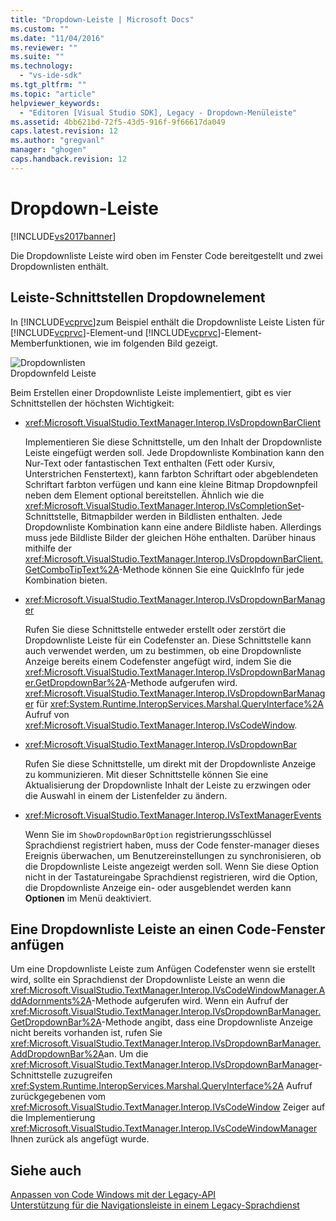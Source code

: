 ```yaml
---
title: "Dropdown-Leiste | Microsoft Docs"
ms.custom: ""
ms.date: "11/04/2016"
ms.reviewer: ""
ms.suite: ""
ms.technology: 
  - "vs-ide-sdk"
ms.tgt_pltfrm: ""
ms.topic: "article"
helpviewer_keywords: 
  - "Editoren [Visual Studio SDK], Legacy - Dropdown-Menüleiste"
ms.assetid: 4bb621bd-72f5-43d5-916f-9f66617da049
caps.latest.revision: 12
ms.author: "gregvanl"
manager: "ghogen"
caps.handback.revision: 12
---
```

# Dropdown-Leiste
[!INCLUDE[vs2017banner](../code-quality/includes/vs2017banner.md)]

Die Dropdownliste Leiste wird oben im Fenster Code bereitgestellt und zwei Dropdownlisten enthält.  
  
## Leiste\-Schnittstellen Dropdownelement  
 In [!INCLUDE[vcprvc](../code-quality/includes/vcprvc_md.md)]zum Beispiel enthält die Dropdownliste Leiste Listen für [!INCLUDE[vcprvc](../code-quality/includes/vcprvc_md.md)]\-Element\-und [!INCLUDE[vcprvc](../code-quality/includes/vcprvc_md.md)]\-Element\-Memberfunktionen, wie im folgenden Bild gezeigt.  
  
 ![Dropdownlisten](~/extensibility/media/vsdropdown_bar.gif "vsDropdown\_bar")  
Dropdownfeld Leiste  
  
 Beim Erstellen einer Dropdownliste Leiste implementiert, gibt es vier Schnittstellen der höchsten Wichtigkeit:  
  
-   <xref:Microsoft.VisualStudio.TextManager.Interop.IVsDropdownBarClient>  
  
     Implementieren Sie diese Schnittstelle, um den Inhalt der Dropdownliste Leiste eingefügt werden soll.  Jede Dropdownliste Kombination kann den Nur\-Text oder fantastischen Text enthalten \(Fett oder Kursiv, Unterstrichen Fenstertext\), kann farbton Schriftart oder abgeblendeten Schriftart farbton verfügen und kann eine kleine Bitmap Dropdownpfeil neben dem Element optional bereitstellen.  Ähnlich wie die <xref:Microsoft.VisualStudio.TextManager.Interop.IVsCompletionSet>\-Schnittstelle, Bitmapbilder werden in Bildlisten enthalten.  Jede Dropdownliste Kombination kann eine andere Bildliste haben. Allerdings muss jede Bildliste Bilder der gleichen Höhe enthalten.  Darüber hinaus mithilfe der <xref:Microsoft.VisualStudio.TextManager.Interop.IVsDropdownBarClient.GetComboTipText%2A>\-Methode können Sie eine QuickInfo für jede Kombination bieten.  
  
-   <xref:Microsoft.VisualStudio.TextManager.Interop.IVsDropdownBarManager>  
  
     Rufen Sie diese Schnittstelle entweder erstellt oder zerstört die Dropdownliste Leiste für ein Codefenster an.  Diese Schnittstelle kann auch verwendet werden, um zu bestimmen, ob eine Dropdownliste Anzeige bereits einem Codefenster angefügt wird, indem Sie die <xref:Microsoft.VisualStudio.TextManager.Interop.IVsDropdownBarManager.GetDropdownBar%2A>\-Methode aufgerufen wird.  <xref:Microsoft.VisualStudio.TextManager.Interop.IVsDropdownBarManager> für <xref:System.Runtime.InteropServices.Marshal.QueryInterface%2A> Aufruf von <xref:Microsoft.VisualStudio.TextManager.Interop.IVsCodeWindow>.  
  
-   <xref:Microsoft.VisualStudio.TextManager.Interop.IVsDropdownBar>  
  
     Rufen Sie diese Schnittstelle, um direkt mit der Dropdownliste Anzeige zu kommunizieren.  Mit dieser Schnittstelle können Sie eine Aktualisierung der Dropdownliste Inhalt der Leiste zu erzwingen oder die Auswahl in einem der Listenfelder zu ändern.  
  
-   <xref:Microsoft.VisualStudio.TextManager.Interop.IVsTextManagerEvents>  
  
     Wenn Sie im `ShowDropdownBarOption` registrierungsschlüssel Sprachdienst registriert haben, muss der Code fenster\-manager dieses Ereignis überwachen, um Benutzereinstellungen zu synchronisieren, ob die Dropdownliste Leiste angezeigt werden soll.  Wenn Sie diese Option nicht in der Tastatureingabe Sprachdienst registrieren, wird die Option, die Dropdownliste Anzeige ein\- oder ausgeblendet werden kann **Optionen** im Menü deaktiviert.  
  
## Eine Dropdownliste Leiste an einen Code\-Fenster anfügen  
 Um eine Dropdownliste Leiste zum Anfügen Codefenster wenn sie erstellt wird, sollte ein Sprachdienst der Dropdownliste Leiste an wenn die <xref:Microsoft.VisualStudio.TextManager.Interop.IVsCodeWindowManager.AddAdornments%2A>\-Methode aufgerufen wird.  Wenn ein Aufruf der <xref:Microsoft.VisualStudio.TextManager.Interop.IVsDropdownBarManager.GetDropdownBar%2A>\-Methode angibt, dass eine Dropdownliste Anzeige nicht bereits vorhanden ist, rufen Sie <xref:Microsoft.VisualStudio.TextManager.Interop.IVsDropdownBarManager.AddDropdownBar%2A>an.  Um die <xref:Microsoft.VisualStudio.TextManager.Interop.IVsDropdownBarManager>\-Schnittstelle zuzugreifen <xref:System.Runtime.InteropServices.Marshal.QueryInterface%2A> Aufruf zurückgegebenen vom <xref:Microsoft.VisualStudio.TextManager.Interop.IVsCodeWindow> Zeiger auf die Implementierung <xref:Microsoft.VisualStudio.TextManager.Interop.IVsCodeWindowManager> Ihnen zurück als angefügt wurde.  
  
## Siehe auch  
 [Anpassen von Code Windows mit der Legacy\-API](../extensibility/customizing-code-windows-by-using-the-legacy-api.md)   
 [Unterstützung für die Navigationsleiste in einem Legacy\-Sprachdienst](../extensibility/internals/support-for-the-navigation-bar-in-a-legacy-language-service.md)